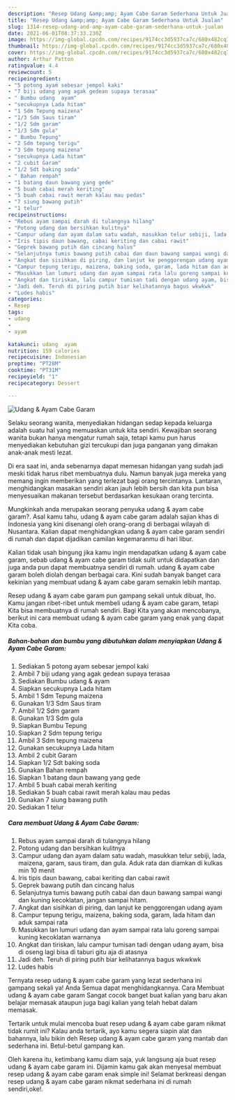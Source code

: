 ```yaml
---
description: "Resep Udang &amp;amp; Ayam Cabe Garam Sederhana Untuk Jualan"
title: "Resep Udang &amp;amp; Ayam Cabe Garam Sederhana Untuk Jualan"
slug: 1314-resep-udang-and-amp-ayam-cabe-garam-sederhana-untuk-jualan
date: 2021-06-01T08:37:33.230Z
image: https://img-global.cpcdn.com/recipes/9174cc3d5937ca7c/680x482cq70/udang-ayam-cabe-garam-foto-resep-utama.jpg
thumbnail: https://img-global.cpcdn.com/recipes/9174cc3d5937ca7c/680x482cq70/udang-ayam-cabe-garam-foto-resep-utama.jpg
cover: https://img-global.cpcdn.com/recipes/9174cc3d5937ca7c/680x482cq70/udang-ayam-cabe-garam-foto-resep-utama.jpg
author: Arthur Patton
ratingvalue: 4.4
reviewcount: 5
recipeingredient:
- "5 potong ayam sebesar jempol kaki"
- "7 biji udang yang agak gedean supaya terasaa"
- " Bumbu udang  ayam"
- "secukupnya Lada hitam"
- "1 Sdm Tepung maizena"
- "1/3 Sdm Saus tiram"
- "1/2 Sdm garam"
- "1/3 Sdm gula"
- " Bumbu Tepung"
- "2 Sdm tepung terigu"
- "3 Sdm tepung maizena"
- "secukupnya Lada hitam"
- "2 cubit Garam"
- "1/2 Sdt baking soda"
- " Bahan rempah"
- "1 batang daun bawang yang gede"
- "5 buah cabai merah keriting"
- "5 buah cabai rawit merah kalau mau pedas"
- "7 siung bawang putih"
- "1 telur"
recipeinstructions:
- "Rebus ayam sampai darah di tulangnya hilang"
- "Potong udang dan bersihkan kulitnya"
- "Campur udang dan ayam dalam satu wadah, masukkan telur sebiji, lada, maizena, garam, saus tiram, dan gula. Aduk rata dan diamkan di kulkas min 10 menit"
- "Iris tipis daun bawang, cabai keriting dan cabai rawit"
- "Geprek bawang putih dan cincang halus"
- "Selanjutnya tumis bawang putih cabai dan daun bawang sampai wangi dan kuning kecoklatan, jangan sampai hitam."
- "Angkat dan sisihkan di piring, dan lanjut ke penggorengan udang ayam"
- "Campur tepung terigu, maizena, baking soda, garam, lada hitam dan aduk sampai rata"
- "Masukkan lan lumuri udang dan ayam sampai rata lalu goreng sampai kuning kecoklatan warnanya"
- "Angkat dan tiriskan, lalu campur tumisan tadi dengan udang ayam, bisa di oseng lagi bisa di taburi gitu aja di atasnya"
- "Jadi deh. Teruh di piring putih biar kelihatannya bagus wkwkwk"
- "Ludes habis"
categories:
- Resep
tags:
- udang
- 
- ayam

katakunci: udang  ayam 
nutrition: 159 calories
recipecuisine: Indonesian
preptime: "PT28M"
cooktime: "PT31M"
recipeyield: "1"
recipecategory: Dessert

---
```



![Udang &amp; Ayam Cabe Garam](https://img-global.cpcdn.com/recipes/9174cc3d5937ca7c/680x482cq70/udang-ayam-cabe-garam-foto-resep-utama.jpg)

Selaku seorang wanita, menyediakan hidangan sedap kepada keluarga adalah suatu hal yang memuaskan untuk kita sendiri. Kewajiban seorang  wanita bukan hanya mengatur rumah saja, tetapi kamu pun harus menyediakan kebutuhan gizi tercukupi dan juga panganan yang dimakan anak-anak mesti lezat.

Di era  saat ini, anda sebenarnya dapat memesan hidangan yang sudah jadi meski tidak harus ribet membuatnya dulu. Namun banyak juga mereka yang memang ingin memberikan yang terlezat bagi orang tercintanya. Lantaran, menghidangkan masakan sendiri akan jauh lebih bersih dan kita pun bisa menyesuaikan makanan tersebut berdasarkan kesukaan orang tercinta. 



Mungkinkah anda merupakan seorang penyuka udang &amp; ayam cabe garam?. Asal kamu tahu, udang &amp; ayam cabe garam adalah sajian khas di Indonesia yang kini disenangi oleh orang-orang di berbagai wilayah di Nusantara. Kalian dapat menghidangkan udang &amp; ayam cabe garam sendiri di rumah dan dapat dijadikan camilan kegemaranmu di hari libur.

Kalian tidak usah bingung jika kamu ingin mendapatkan udang &amp; ayam cabe garam, sebab udang &amp; ayam cabe garam tidak sulit untuk didapatkan dan juga anda pun dapat membuatnya sendiri di rumah. udang &amp; ayam cabe garam boleh diolah dengan berbagai cara. Kini sudah banyak banget cara kekinian yang membuat udang &amp; ayam cabe garam semakin lebih mantap.

Resep udang &amp; ayam cabe garam pun gampang sekali untuk dibuat, lho. Kamu jangan ribet-ribet untuk membeli udang &amp; ayam cabe garam, tetapi Kita bisa membuatnya di rumah sendiri. Bagi Kita yang akan mencobanya, berikut ini cara membuat udang &amp; ayam cabe garam yang enak yang dapat Kita coba.

<!--inarticleads1-->

##### Bahan-bahan dan bumbu yang dibutuhkan dalam menyiapkan Udang &amp; Ayam Cabe Garam:

1. Sediakan 5 potong ayam sebesar jempol kaki
1. Ambil 7 biji udang yang agak gedean supaya terasaa
1. Sediakan  Bumbu udang &amp; ayam
1. Siapkan secukupnya Lada hitam
1. Ambil 1 Sdm Tepung maizena
1. Gunakan 1/3 Sdm Saus tiram
1. Ambil 1/2 Sdm garam
1. Gunakan 1/3 Sdm gula
1. Siapkan  Bumbu Tepung
1. Siapkan 2 Sdm tepung terigu
1. Ambil 3 Sdm tepung maizena
1. Gunakan secukupnya Lada hitam
1. Ambil 2 cubit Garam
1. Siapkan 1/2 Sdt baking soda
1. Gunakan  Bahan rempah
1. Siapkan 1 batang daun bawang yang gede
1. Ambil 5 buah cabai merah keriting
1. Sediakan 5 buah cabai rawit merah kalau mau pedas
1. Gunakan 7 siung bawang putih
1. Sediakan 1 telur




<!--inarticleads2-->

##### Cara membuat Udang &amp; Ayam Cabe Garam:

1. Rebus ayam sampai darah di tulangnya hilang
1. Potong udang dan bersihkan kulitnya
1. Campur udang dan ayam dalam satu wadah, masukkan telur sebiji, lada, maizena, garam, saus tiram, dan gula. Aduk rata dan diamkan di kulkas min 10 menit
1. Iris tipis daun bawang, cabai keriting dan cabai rawit
1. Geprek bawang putih dan cincang halus
1. Selanjutnya tumis bawang putih cabai dan daun bawang sampai wangi dan kuning kecoklatan, jangan sampai hitam.
1. Angkat dan sisihkan di piring, dan lanjut ke penggorengan udang ayam
1. Campur tepung terigu, maizena, baking soda, garam, lada hitam dan aduk sampai rata
1. Masukkan lan lumuri udang dan ayam sampai rata lalu goreng sampai kuning kecoklatan warnanya
1. Angkat dan tiriskan, lalu campur tumisan tadi dengan udang ayam, bisa di oseng lagi bisa di taburi gitu aja di atasnya
1. Jadi deh. Teruh di piring putih biar kelihatannya bagus wkwkwk
1. Ludes habis




Ternyata resep udang &amp; ayam cabe garam yang lezat sederhana ini gampang sekali ya! Anda Semua dapat menghidangkannya. Cara Membuat udang &amp; ayam cabe garam Sangat cocok banget buat kalian yang baru akan belajar memasak ataupun juga bagi kalian yang telah hebat dalam memasak.

Tertarik untuk mulai mencoba buat resep udang &amp; ayam cabe garam nikmat tidak rumit ini? Kalau anda tertarik, ayo kamu segera siapin alat dan bahannya, lalu bikin deh Resep udang &amp; ayam cabe garam yang mantab dan sederhana ini. Betul-betul gampang kan. 

Oleh karena itu, ketimbang kamu diam saja, yuk langsung aja buat resep udang &amp; ayam cabe garam ini. Dijamin kamu gak akan menyesal membuat resep udang &amp; ayam cabe garam enak simple ini! Selamat berkreasi dengan resep udang &amp; ayam cabe garam nikmat sederhana ini di rumah sendiri,oke!.

